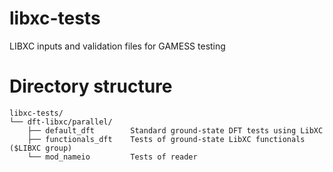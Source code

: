 # libxc-tests
LIBXC inputs and validation files for GAMESS testing


# Directory structure
```
libxc-tests/
└── dft-libxc/parallel/
    ├── default_dft        Standard ground-state DFT tests using LibXC
    ├── functionals_dft    Tests of ground-state LibXC functionals ($LIBXC group)
    └── mod_nameio         Tests of reader
```
